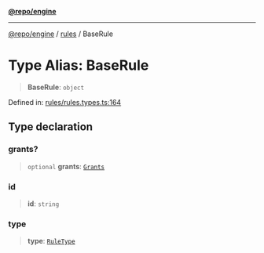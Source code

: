 [**@repo/engine**](../../README.md)

---

[@repo/engine](../../modules.md) / [rules](../README.md) / BaseRule

# Type Alias: BaseRule

> **BaseRule**: `object`

Defined in: [rules/rules.types.ts:164](https://github.com/alexqguo/drinking-board-game-v3/blob/56df34968617deee505d881352afe56efb53b2a4/packages/engine/src/rules/rules.types.ts#L164)

## Type declaration

### grants?

> `optional` **grants**: [`Grants`](Grants.md)

### id

> **id**: `string`

### type

> **type**: [`RuleType`](../enumerations/RuleType.md)
